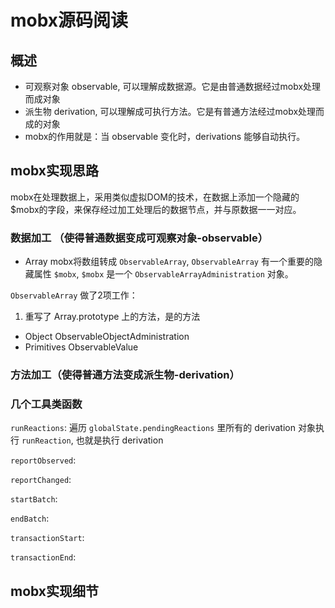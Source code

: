# mobx源码阅读

## 概述

- 可观察对象 observable, 可以理解成数据源。它是由普通数据经过mobx处理而成对象
- 派生物 derivation, 可以理解成可执行方法。它是有普通方法经过mobx处理而成的对象
- mobx的作用就是：当 observable 变化时，derivations 能够自动执行。

## mobx实现思路

mobx在处理数据上，采用类似虚拟DOM的技术，在数据上添加一个隐藏的$mobx的字段，来保存经过加工处理后的数据节点，并与原数据一一对应。

### 数据加工 （使得普通数据变成可观察对象-observable）

- Array
mobx将数组转成 `ObservableArray`, `ObservableArray` 有一个重要的隐藏属性 `$mobx`,
`$mobx` 是一个 `ObservableArrayAdministration` 对象。

`ObservableArray` 做了2项工作：
1.	重写了 Array.prototype 上的方法，是的方法




- Object
	ObservableObjectAdministration
- Primitives
	ObservableValue
### 方法加工（使得普通方法变成派生物-derivation）


### 几个工具类函数

`runReactions`: 遍历 `globalState.pendingReactions` 里所有的 derivation 对象执行 `runReaction`, 也就是执行 derivation

`reportObserved`:

`reportChanged`:

`startBatch`:

`endBatch`:

`transactionStart`:

`transactionEnd`: 


## mobx实现细节
